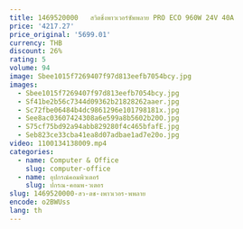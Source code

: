 ```yaml
---
title: 1469520000   สวิตชิ่งพาวเวอร์ซัพพลาย PRO ECO 960W 24V 40A
price: '4217.27'
price_original: '5699.01'
currency: THB
discount: 26%
rating: 5
volume: 94
image: Sbee1015f7269407f97d813eefb7054bcy.jpg
images:
  - Sbee1015f7269407f97d813eefb7054bcy.jpg
  - Sf41be2b56c7344d09362b21828262aaer.jpg
  - Sc72fbe06484b4dc9861296e101798181x.jpg
  - See8ac03607424308a6e599a8b5602b20O.jpg
  - S75cf75bd92a94abb829280f4c465bfafE.jpg
  - Seb823ce33cba41ea8d07adbae1ad7e20o.jpg
video: 1100134138009.mp4
categories:
  - name: Computer & Office
    slug: computer-office
  - name: อุปกรณ์คอมพิวเตอร์
    slug: ปกรณ-คอมพ-วเตอร
slug: 1469520000-สว-ตช-งพาวเวอร-พพลาย
encode: o2BWUss
lang: th
---
```

  